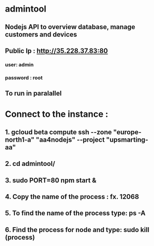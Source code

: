 # admintool

## Nodejs API to overview database, manage customers and devices

## Public Ip : http://35.228.37.83:80

### user: admin
### password : root

## To run in paralallel 

# Connect to the instance :

## 1. gcloud beta compute ssh --zone "europe-north1-a" "aa4nodejs" --project "upsmarting-aa"
## 2. cd admintool/
## 3. sudo PORT=80 npm start &
## 4. Copy the name of the process : fx. 12068

## 5. To find the name of the process type: ps -A
## 6. Find the process for node and type: sudo kill (process)




